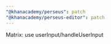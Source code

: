 ```yaml
---
"@khanacademy/perseus": patch
"@khanacademy/perseus-editor": patch
---
```


Matrix: use userInput/handleUserInput
